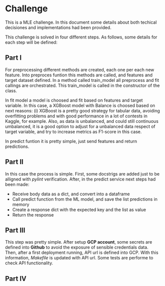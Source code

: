 # Challenge

This is a MLE challenge. In this document some details about both techical decisiones and implementations had been provided.

This challenge is solved in four different steps. As follows, some details for each step will be defined:

## Part I

For preprocessing different methods are created, each one per each new feature. Into preproces funtion this methods are called, and features and target dataset defined. In a 
method called train_model all preprocess and fit callings are orchestrated. This train_model
is called in the constructor of the class. 

In fit model a model is choosed and fit based on features and target variable.
In this case, a XGBoost model with Balance is choosed based on next reasons: (i) XGBoost is a pretty good strategy for tabular data, avoiding overfitting problems and with good performance in a lot of contests in Kaggle, for example. Also, as data is unbalanced, and
could still continuous umbalanced, it is a good option to adjust for a unbalanced data respect of target variable, and try to increase metrics as F1-score in this case.

In predict funtion it is pretty simple, just send features and return predictions.

## Part II

In this case the process is simple.
First, some docstrigs are added just to be alligned with _pylint_ verification.
After, in the predict service next steps had been made:

- Receive body data as a dict, and convert into a dataframe
- Call predict function from the ML model, and save the list predictions in memory
- Create a response dict with the expected key and the list as value
- Return the response

## Part III

This step was pretty simple. After setup __GCP account__, some secrets are defined into __Github__ to avoid the exposure of sensible credentials data.
Then, after a first deployment running, API url is defined into GCP. With this information, _Makefile_ is updated with API url.
Some tests are performe to check API functionality.

## Part IV


